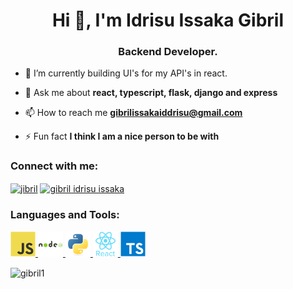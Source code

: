 <h1 align="center">Hi 👋, I'm Idrisu Issaka Gibril</h1>
<h3 align="center">Backend Developer.</h3>

- 🌱 I’m currently building UI's for my API's in react.

- 💬 Ask me about **react, typescript, flask, django and express**

- 📫 How to reach me **gibrilissakaiddrisu@gmail.com**

- ⚡ Fun fact **I think I am a nice person to be with**

<h3 align="left">Connect with me:</h3>
<p align="left">
<a href="https://twitter.com/jibril" target="blank"><img align="center" src="https://raw.githubusercontent.com/rahuldkjain/github-profile-readme-generator/master/src/images/icons/Social/twitter.svg" alt="jibril" height="30" width="40" /></a>
<a href="https://www.linkedin.com/in/gibril-issaka-iddrisu-57498a1bb/" target="blank"><img align="center" src="https://raw.githubusercontent.com/rahuldkjain/github-profile-readme-generator/master/src/images/icons/Social/linked-in-alt.svg" alt="gibril idrisu issaka" height="30" width="40" /></a>
</p>

<h3 align="left">Languages and Tools:</h3>
<p align="left"> <a href="https://developer.mozilla.org/en-US/docs/Web/JavaScript" target="_blank" rel="noreferrer"> <img src="https://raw.githubusercontent.com/devicons/devicon/master/icons/javascript/javascript-original.svg" alt="javascript" width="40" height="40"/>  <a href="https://nodejs.org" target="_blank" rel="noreferrer"> <img src="https://raw.githubusercontent.com/devicons/devicon/master/icons/nodejs/nodejs-original-wordmark.svg" alt="nodejs" width="40" height="40"/> </a>  </a> <a href="https://www.python.org" target="_blank" rel="noreferrer"> <img src="https://raw.githubusercontent.com/devicons/devicon/master/icons/python/python-original.svg" alt="python" width="40" height="40"/> </a> <a href="https://reactjs.org/" target="_blank" rel="noreferrer"> <img src="https://raw.githubusercontent.com/devicons/devicon/master/icons/react/react-original-wordmark.svg" alt="react" width="40" height="40"/> </a> <a href="https://www.typescriptlang.org/" target="_blank" rel="noreferrer"> <img src="https://raw.githubusercontent.com/devicons/devicon/master/icons/typescript/typescript-original.svg" alt="typescript" width="40" height="40"/> </a> </p>

<p><img align="center" src="https://github-readme-stats.vercel.app/api/top-langs?username=gibril1&show_icons=true&locale=en&layout=compact" alt="gibril1" /></p>
